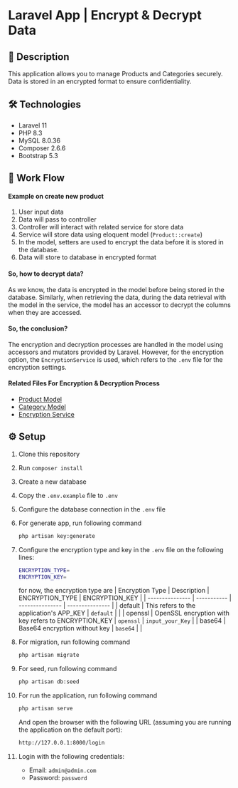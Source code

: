# Laravel App | Encrypt & Decrypt Data

## :open_book: Description

This application allows you to manage Products and Categories securely. Data is stored in an
encrypted format to ensure confidentiality.

## :hammer_and_wrench: Technologies

-   Laravel 11
-   PHP 8.3
-   MySQL 8.0.36
-   Composer 2.6.6
-   Bootstrap 5.3

## :construction: Work Flow

#### Example on create new product

1. User input data
2. Data will pass to controller
3. Controller will interact with related service for store data
4. Service will store data using eloquent model (`Product::create`)
5. In the model, setters are used to encrypt the data before it is stored in the database.
6. Data will store to database in encrypted format

#### So, how to decrypt data?

As we know, the data is encrypted in the model before being stored in the database. Similarly, when retrieving the data, during the data retrieval with the model in the service, the model has an accessor to decrypt the columns when they are accessed.

#### So, the conclusion?

The encryption and decryption processes are handled in the model using accessors and mutators provided by Laravel. However, for the encryption option, the `EncryptionService` is used, which refers to the `.env` file for the encryption settings.

#### Related Files For Encryption & Decryption Process

-   [Product Model](app/Models/Product.php)
-   [Category Model](app/Models/Category.php)
-   [Encryption Service](app/Services/EncryptionService.php)

## :gear: Setup

1.  Clone this repository
2.  Run `composer install`
3.  Create a new database
4.  Copy the `.env.example` file to `.env`
5.  Configure the database connection in the `.env` file
6.  For generate app, run following command
    ```bash
    php artisan key:generate
    ```
7.  Configure the encryption type and key in the `.env` file on the following lines:

    ```bash
    ENCRYPTION_TYPE=
    ENCRYPTION_KEY=
    ```

    for now, the encryption type are
    | Encryption Type | Description | ENCRYPTION_TYPE | ENCRYPTION_KEY |
    | --------------- | ----------- | --------------- | --------------- |
    | default | This refers to the application's APP_KEY | `default` | |
    | openssl | OpenSSL encryption with key refers to ENCRYPTION_KEY | `openssl` | `input_your_Key` |
    | base64 | Base64 encryption without key | `base64` | |

8.  For migration, run following command
    ```bash
    php artisan migrate
    ```
9.  For seed, run following command
    ```bash
    php artisan db:seed
    ```
10. For run the application, run following command
    ```bash
    php artisan serve
    ```
    And open the browser with the following URL (assuming you are running the application on the default port):
    ```bash
    http://127.0.0.1:8000/login
    ```
11. Login with the following credentials:
    -   Email: `admin@admin.com`
    -   Password: `password`
